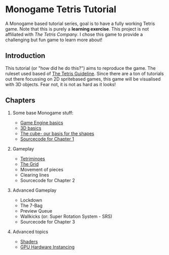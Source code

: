 # Monogame Tetris Tutorial
A Monogame based tutorial series, goal is to have a fully working Tetris game. Note that this is purely a **learning exercise**. This project is not affiliated with _The Tetris Company_. I chose this game to provide a challenging but fun game to learn more about!

## Introduction
This tutorial (or "how did he do this?") aims to reproduce the game. The ruleset used based of [The Tetris Guideline](https://tetris.wiki/Tetris_Guideline). Since there are a ton of tutorials out there focussing on 2D spritebased games, this game will be visualised with 3D objects. Fear not, it is not as hard as it looks!

## Chapters

1. Some base Monogame stuff:
   * [Game Engine basics](Docs/1-1-GameEngineBasics.md)
   * [3D basics](Docs/1-2-ThreeDeeBasics.md)
   * [The cube- our basis for the shapes](Docs/1-3-TheCube.md)
   * [Sourcecode for Chapter 1](https://github.com/Felsir/MonogameTetrisTutorial/tree/main/src)

2. Gameplay
   * [Tetriminoes](Docs/2-1-Tetriminos.md)
   * [The Grid](Docs/2-2-TheGrid.md)
   * Movement of pieces
   * Clearing lines
   * Sourcecode for Chapter 2

3. Advanced Gameplay
   * Lockdown
   * The 7-Bag
   * Preview Queue
   * Wallkicks (or: Super Rotation System - SRS)
   * Sourcecode for Chapter 3

4. Advanced topics
   * [Shaders](Docs/4-1-Shaders.md)
   * [GPU Hardware Instancing](Docs/4-2-HardwareInstancing.md)
